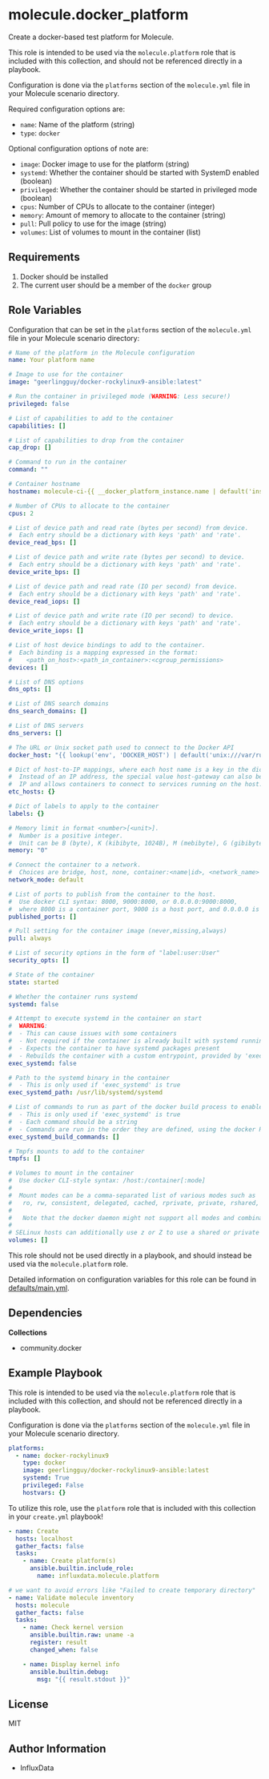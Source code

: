 molecule.docker_platform
=========

Create a docker-based test platform for Molecule.

This role is intended to be used via the `molecule.platform` role that is included with this collection, and should not be referenced directly in a playbook.

Configuration is done via the `platforms` section of the `molecule.yml` file in your Molecule scenario directory.

Required configuration options are:

- `name`: Name of the platform (string)
- `type`: `docker`

Optional configuration options of note are:

- `image`: Docker image to use for the platform (string)
- `systemd`: Whether the container should be started with SystemD enabled (boolean)
- `privileged`: Whether the container should be started in privileged mode (boolean)
- `cpus`: Number of CPUs to allocate to the container (integer)
- `memory`: Amount of memory to allocate to the container (string)
- `pull`: Pull policy to use for the image (string)
- `volumes`: List of volumes to mount in the container (list)

Requirements
------------

1. Docker should be installed
1. The current user should be a member of the `docker` group

Role Variables
--------------

Configuration that can be set in the `platforms` section of the `molecule.yml` file in your Molecule scenario directory:

```yaml
# Name of the platform in the Molecule configuration
name: Your platform name

# Image to use for the container
image: "geerlingguy/docker-rockylinux9-ansible:latest"

# Run the container in privileged mode (WARNING: Less secure!)
privileged: false

# List of capabilities to add to the container
capabilities: []

# List of capabilities to drop from the container
cap_drop: []

# Command to run in the container
command: ""

# Container hostname
hostname: molecule-ci-{{ __docker_platform_instance.name | default('instance') }}

# Number of CPUs to allocate to the container
cpus: 2

# List of device path and read rate (bytes per second) from device.
#  Each entry should be a dictionary with keys 'path' and 'rate'.
device_read_bps: []

# List of device path and write rate (bytes per second) to device.
#  Each entry should be a dictionary with keys 'path' and 'rate'.
device_write_bps: []

# List of device path and read rate (IO per second) from device.
#  Each entry should be a dictionary with keys 'path' and 'rate'.
device_read_iops: []

# List of device path and write rate (IO per second) to device.
#  Each entry should be a dictionary with keys 'path' and 'rate'.
device_write_iops: []

# List of host device bindings to add to the container.
#  Each binding is a mapping expressed in the format:
#    <path_on_host>:<path_in_container>:<cgroup_permissions>
devices: []

# List of DNS options
dns_opts: []

# List of DNS search domains
dns_search_domains: []

# List of DNS servers
dns_servers: []

# The URL or Unix socket path used to connect to the Docker API
docker_host: "{{ lookup('env', 'DOCKER_HOST') | default('unix:///var/run/docker.sock') }}"

# Dict of host-to-IP mappings, where each host name is a key in the dictionary. Each host name will be added to the container’s /etc/hosts file.
#  Instead of an IP address, the special value host-gateway can also be used, which resolves to the host’s gateway
#  IP and allows containers to connect to services running on the host.
etc_hosts: {}

# Dict of labels to apply to the container
labels: {}

# Memory limit in format <number>[<unit>].
#  Number is a positive integer.
#  Unit can be B (byte), K (kibibyte, 1024B), M (mebibyte), G (gibibyte), T (tebibyte), or P (pebibyte).
memory: "0"

# Connect the container to a network.
#  Choices are bridge, host, none, container:<name|id>, <network_name> or default.
network_mode: default

# List of ports to publish from the container to the host.
#  Use docker CLI syntax: 8000, 9000:8000, or 0.0.0.0:9000:8000,
#  where 8000 is a container port, 9000 is a host port, and 0.0.0.0 is a host interface.
published_ports: []

# Pull setting for the container image (never,missing,always)
pull: always

# List of security options in the form of "label:user:User"
security_opts: []

# State of the container
state: started

# Whether the container runs systemd
systemd: false

# Attempt to execute systemd in the container on start
#  WARNING:
#  - This can cause issues with some containers
#  - Not required if the container is already built with systemd running as PID 1
#  - Expects the container to have systemd packages present
#  - Rebuilds the container with a custom entrypoint, provided by 'exec_systemd_path'
exec_systemd: false

# Path to the systemd binary in the container
#  - This is only used if 'exec_systemd' is true
exec_systemd_path: /usr/lib/systemd/systemd

# List of commands to run as part of the docker build process to enable systemd
#  - This is only used if 'exec_systemd' is true
#  - Each command should be a string
#  - Commands are run in the order they are defined, using the docker RUN directive
exec_systemd_build_commands: []

# Tmpfs mounts to add to the container
tmpfs: []

# Volumes to mount in the container
#  Use docker CLI-style syntax: /host:/container[:mode]
#
#  Mount modes can be a comma-separated list of various modes such as
#   ro, rw, consistent, delegated, cached, rprivate, private, rshared, shared, rslave, slave, and nocopy.
#
#   Note that the docker daemon might not support all modes and combinations of such modes.
#
# SELinux hosts can additionally use z or Z to use a shared or private label for the volume.
volumes: []
```

This role should not be used directly in a playbook, and should instead be used via the `molecule.platform` role.

Detailed information on configuration variables for this role can be found in [defaults/main.yml](defaults/main.yml).

Dependencies
------------

**Collections**  
- community.docker

Example Playbook
----------------

This role is intended to be used via the `molecule.platform` role that is included with this collection, and should not be referenced directly in a playbook.

Configuration is done via the `platforms` section of the `molecule.yml` file in your Molecule scenario directory.

```yaml
platforms:
  - name: docker-rockylinux9
    type: docker
    image: geerlingguy/docker-rockylinux9-ansible:latest
    systemd: True
    privileged: False
    hostvars: {}
```

To utilize this role, use the `platform` role that is included with this collection in your `create.yml` playbook!

```yaml
- name: Create
  hosts: localhost
  gather_facts: false
  tasks:
    - name: Create platform(s)
      ansible.builtin.include_role:
        name: influxdata.molecule.platform

# we want to avoid errors like "Failed to create temporary directory"
- name: Validate molecule inventory
  hosts: molecule
  gather_facts: false
  tasks:
    - name: Check kernel version
      ansible.builtin.raw: uname -a
      register: result
      changed_when: false

    - name: Display kernel info
      ansible.builtin.debug:
        msg: "{{ result.stdout }}"
```


License
-------

MIT

Author Information
------------------

- InfluxData

